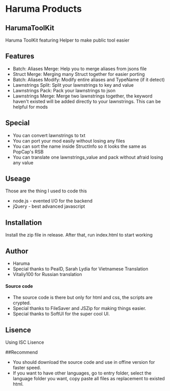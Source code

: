 # Haruma Products
## HarumaToolKit


Haruma ToolKit featuring Helper to make public tool easier

## Features

- Batch: Aliases Merge: Help you to merge aliases from jsons file
- Struct Merge: Merging many Struct together for easier porting
- Batch: Aliases Modify: Modify entire aliases and TypeName (if it detect)
- Lawnstrings Split: Split your lawnstrings to key and value
- Lawnstrings Pack: Pack your lawnstrings to json
- Lawnstrings Merge: Merge two lawnstrings together, the keyword haven't existed will be added directly to your lawnstrings. This can be helpful for mods

## Special
- You can convert lawnstrings to txt
- You can port your mod easily without losing any files
- You can sort the name inside StructInfo so it looks the same as PopCap's RSB
- You can translate one lawnstrings_value and pack without afraid losing any value

## Useage

Those are the thing I used to code this
- node.js - evented I/O for the backend
- jQuery - best advanced javascript

## Installation

Install the zip file in release. After that, run index.html to start working

## Author

- Haruma
- Special thanks to PeaID, Sarah Lydia for Vietnamese Translation
- Vitaliy100 for Russian translation

#### Source code
- The source code is there but only for html and css, the scripts are crypted.
- Special thanks to FileSaver and JSZip for making things easier.
- Special thanks to SoftUI for the super cool UI.

## Lisence
Using ISC Lisence

##Recommend
- You should download the source code and use in offine version for faster speed.
- If you want to have other languages, go to entry folder, select the language folder you want, copy paste all files as replacement to existed html.
